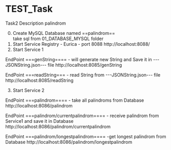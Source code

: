 # TEST_Task

Task2 Description palindrom

0. Create MySQL Database named ==palindrom==   
   take sql from 01_DATABASE_MYSQL   folder
2. Start Service Registry - Eurica - port 8088
http://localhost:8088/
2. Start Service 1

EndPoint ===genString====  - will generate new String and Save it in ---JSONString.json---   file
http://localhost:8085/genString

EndPoint ===readString===  - read String from  ---JSONString.json---   file
http://localhost:8085/readString 


3. Start Service 2 

EndPoint ===palindrom====  - take all palindroms from Database
http://localhost:8086/palindrom

EndPoint ===palindrom/currentpalindrom====  - receive palindrom from Service1 and save it in  Database
http://localhost:8086/palindrom/currentpalindrom

EndPoint ===palindrom/longestpalindrom====  -get longest palindrom from  Database
http://localhost:8086/palindrom/longestpalindrom




